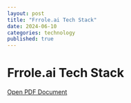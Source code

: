 ```yaml
---
layout: post
title: "Frrole.ai Tech Stack"
date: 2024-06-10
categories: technology
published: true
---
```



# Frrole.ai Tech Stack 

[Open PDF Document](/assets/frrole.pdf)


